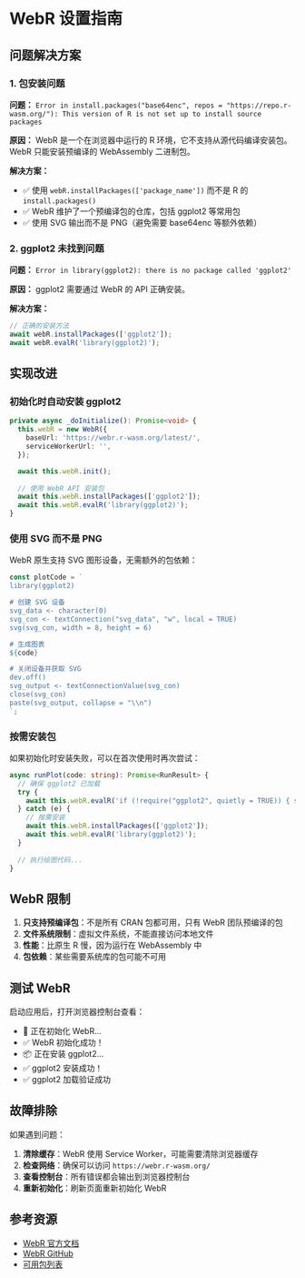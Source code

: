 # WebR 设置指南

## 问题解决方案

### 1. 包安装问题

**问题：** `Error in install.packages("base64enc", repos = "https://repo.r-wasm.org/"): This version of R is not set up to install source packages`

**原因：** WebR 是一个在浏览器中运行的 R 环境，它不支持从源代码编译安装包。WebR 只能安装预编译的 WebAssembly 二进制包。

**解决方案：**
- ✅ 使用 `webR.installPackages(['package_name'])` 而不是 R 的 `install.packages()`
- ✅ WebR 维护了一个预编译包的仓库，包括 ggplot2 等常用包
- ✅ 使用 SVG 输出而不是 PNG（避免需要 base64enc 等额外依赖）

### 2. ggplot2 未找到问题

**问题：** `Error in library(ggplot2): there is no package called 'ggplot2'`

**原因：** ggplot2 需要通过 WebR 的 API 正确安装。

**解决方案：**
```typescript
// 正确的安装方法
await webR.installPackages(['ggplot2']);
await webR.evalR('library(ggplot2)');
```

## 实现改进

### 初始化时自动安装 ggplot2

```typescript
private async _doInitialize(): Promise<void> {
  this.webR = new WebR({
    baseUrl: 'https://webr.r-wasm.org/latest/',
    serviceWorkerUrl: '',
  });

  await this.webR.init();
  
  // 使用 WebR API 安装包
  await this.webR.installPackages(['ggplot2']);
  await this.webR.evalR('library(ggplot2)');
}
```

### 使用 SVG 而不是 PNG

WebR 原生支持 SVG 图形设备，无需额外的包依赖：

```typescript
const plotCode = `
library(ggplot2)

# 创建 SVG 设备
svg_data <- character(0)
svg_con <- textConnection("svg_data", "w", local = TRUE)
svg(svg_con, width = 8, height = 6)

# 生成图表
${code}

# 关闭设备并获取 SVG
dev.off()
svg_output <- textConnectionValue(svg_con)
close(svg_con)
paste(svg_output, collapse = "\\n")
`;
```

### 按需安装包

如果初始化时安装失败，可以在首次使用时再次尝试：

```typescript
async runPlot(code: string): Promise<RunResult> {
  // 确保 ggplot2 已加载
  try {
    await this.webR.evalR('if (!require("ggplot2", quietly = TRUE)) { stop("ggplot2 not available") }');
  } catch (e) {
    // 按需安装
    await this.webR.installPackages(['ggplot2']);
    await this.webR.evalR('library(ggplot2)');
  }
  
  // 执行绘图代码...
}
```

## WebR 限制

1. **只支持预编译包**：不是所有 CRAN 包都可用，只有 WebR 团队预编译的包
2. **文件系统限制**：虚拟文件系统，不能直接访问本地文件
3. **性能**：比原生 R 慢，因为运行在 WebAssembly 中
4. **包依赖**：某些需要系统库的包可能不可用

## 测试 WebR

启动应用后，打开浏览器控制台查看：
- 🚀 正在初始化 WebR...
- ✅ WebR 初始化成功！
- 📦 正在安装 ggplot2...
- ✅ ggplot2 安装成功！
- ✅ ggplot2 加载验证成功

## 故障排除

如果遇到问题：

1. **清除缓存**：WebR 使用 Service Worker，可能需要清除浏览器缓存
2. **检查网络**：确保可以访问 `https://webr.r-wasm.org/`
3. **查看控制台**：所有错误都会输出到浏览器控制台
4. **重新初始化**：刷新页面重新初始化 WebR

## 参考资源

- [WebR 官方文档](https://docs.r-wasm.org/webr/latest/)
- [WebR GitHub](https://github.com/r-wasm/webr)
- [可用包列表](https://repo.r-wasm.org/)

